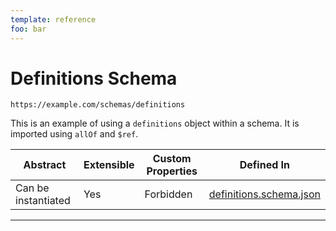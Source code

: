 ```yaml
---
template: reference
foo: bar
---
```


# Definitions Schema

```
https://example.com/schemas/definitions
```

This is an example of using a `definitions` object within a schema.
It is imported using `allOf` and `$ref`.

| Abstract | Extensible | Custom Properties | Defined In |
|----------|------------|-------------------|------------|
| Can be instantiated | Yes | Forbidden | [definitions.schema.json](definitions.schema.json) |

---